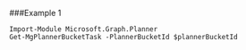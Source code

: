 ###Example 1
```
Import-Module Microsoft.Graph.Planner
Get-MgPlannerBucketTask -PlannerBucketId $plannerBucketId
```
